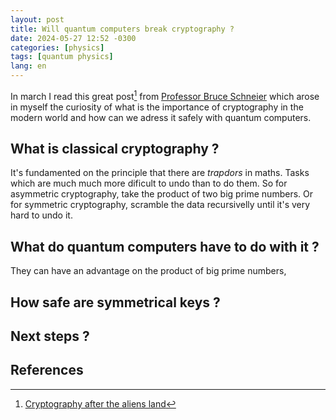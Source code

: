 ```yaml
---
layout: post
title: Will quantum computers break cryptography ?
date: 2024-05-27 12:52 -0300
categories: [physics]
tags: [quantum physics]
lang: en
---
```


In march I read this great post[^fn-nth-1] from [Professor Bruce Schneier](https://www.schneier.com/) which arose in myself the curiosity of what is the importance of cryptography in the modern world and how can we adress it safely with quantum computers.

## What is classical cryptography ?
It's fundamented on the principle that there are _trapdors_ in maths. Tasks which are much much more dificult to undo than to do them.
So for asymmetric cryptography, take the product of two big prime numbers.
Or for symmetric cryptography, scramble the data recursivelly until it's very hard to undo it.

## What do quantum computers have to do with it ?
They can have an advantage on the product of big prime numbers, 

## How safe are symmetrical keys ?

## Next steps ?

## References
[^fn-nth-1]: [Cryptography after the aliens land](https://www.schneier.com/essays/archives/2018/09/cryptography_after_t.html)
[^fn-nth-2]: [AES Cryptography](https://nvlpubs.nist.gov/nistpubs/ir/2021/NIST.IR.8319.pdf)
[^fn-nth-3]: [Learn Symmetric Cryptography for Free](https://cryptohack.org/courses/symmetric/course_details/)


